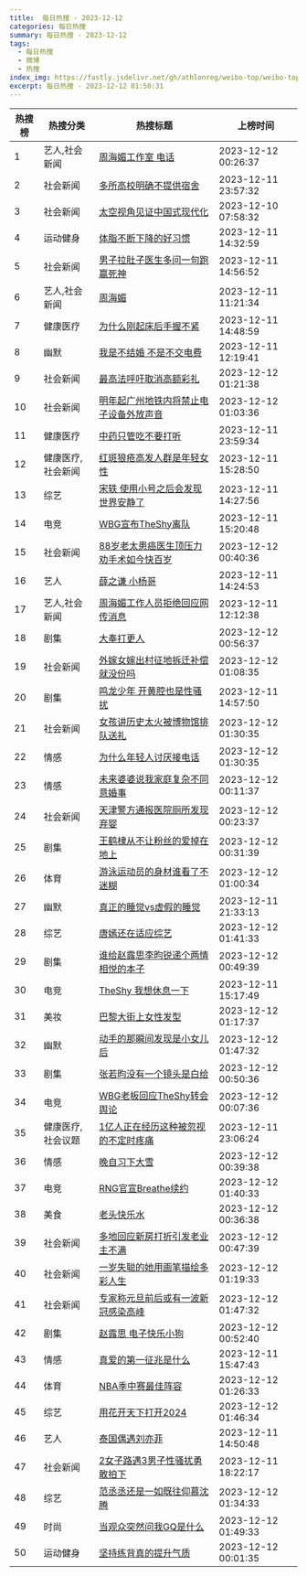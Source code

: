 ```yaml
---
title:  每日热搜 - 2023-12-12
categories: 每日热搜
summary: 每日热搜 - 2023-12-12
tags:
  - 每日热搜
  - 微博
  - 热搜
index_img: https://fastly.jsdelivr.net/gh/athlonreg/weibo-top/weibo-top.jpeg
excerpt: 每日热搜 - 2023-12-12 01:50:31
---
```


| 热搜榜 | 热搜分类 | 热搜标题 | 上榜时间 |
| --- | --- | --- | --- |
| 1 | 艺人,社会新闻 | [周海媚工作室 电话](https://s.weibo.com/weibo%3Fq%3D%2523%E5%91%A8%E6%B5%B7%E5%AA%9A%E5%B7%A5%E4%BD%9C%E5%AE%A4%20%E7%94%B5%E8%AF%9D%2523) | 2023-12-12 00:26:37 | 
| 2 | 社会新闻 | [多所高校明确不提供宿舍](https://s.weibo.com/weibo%3Fq%3D%2523%E5%A4%9A%E6%89%80%E9%AB%98%E6%A0%A1%E6%98%8E%E7%A1%AE%E4%B8%8D%E6%8F%90%E4%BE%9B%E5%AE%BF%E8%88%8D%2523) | 2023-12-11 23:57:32 | 
| 3 | 社会新闻 | [太空视角见证中国式现代化](https://s.weibo.com/weibo%3Fq%3D%2523%E5%A4%AA%E7%A9%BA%E8%A7%86%E8%A7%92%E8%A7%81%E8%AF%81%E4%B8%AD%E5%9B%BD%E5%BC%8F%E7%8E%B0%E4%BB%A3%E5%8C%96%2523) | 2023-12-10 07:58:32 | 
| 4 | 运动健身 | [体脂不断下降的好习惯](https://s.weibo.com/weibo%3Fq%3D%2523%E4%BD%93%E8%84%82%E4%B8%8D%E6%96%AD%E4%B8%8B%E9%99%8D%E7%9A%84%E5%A5%BD%E4%B9%A0%E6%83%AF%2523) | 2023-12-11 14:32:59 | 
| 5 | 社会新闻 | [男子拉肚子医生多问一句跑赢死神](https://s.weibo.com/weibo%3Fq%3D%2523%E7%94%B7%E5%AD%90%E6%8B%89%E8%82%9A%E5%AD%90%E5%8C%BB%E7%94%9F%E5%A4%9A%E9%97%AE%E4%B8%80%E5%8F%A5%E8%B7%91%E8%B5%A2%E6%AD%BB%E7%A5%9E%2523) | 2023-12-11 14:56:52 | 
| 6 | 艺人,社会新闻 | [周海媚](https://s.weibo.com/weibo%3Fq%3D%2523%E5%91%A8%E6%B5%B7%E5%AA%9A%2523) | 2023-12-11 11:21:34 | 
| 7 | 健康医疗 | [为什么刚起床后手握不紧](https://s.weibo.com/weibo%3Fq%3D%2523%E4%B8%BA%E4%BB%80%E4%B9%88%E5%88%9A%E8%B5%B7%E5%BA%8A%E5%90%8E%E6%89%8B%E6%8F%A1%E4%B8%8D%E7%B4%A7%2523) | 2023-12-11 14:48:59 | 
| 8 | 幽默 | [我是不结婚 不是不交电费](https://s.weibo.com/weibo%3Fq%3D%2523%E6%88%91%E6%98%AF%E4%B8%8D%E7%BB%93%E5%A9%9A%20%E4%B8%8D%E6%98%AF%E4%B8%8D%E4%BA%A4%E7%94%B5%E8%B4%B9%2523) | 2023-12-11 12:19:41 | 
| 9 | 社会新闻 | [最高法呼吁取消高额彩礼](https://s.weibo.com/weibo%3Fq%3D%2523%E6%9C%80%E9%AB%98%E6%B3%95%E5%91%BC%E5%90%81%E5%8F%96%E6%B6%88%E9%AB%98%E9%A2%9D%E5%BD%A9%E7%A4%BC%2523) | 2023-12-12 01:21:38 | 
| 10 | 社会新闻 | [明年起广州地铁内将禁止电子设备外放声音](https://s.weibo.com/weibo%3Fq%3D%2523%E6%98%8E%E5%B9%B4%E8%B5%B7%E5%B9%BF%E5%B7%9E%E5%9C%B0%E9%93%81%E5%86%85%E5%B0%86%E7%A6%81%E6%AD%A2%E7%94%B5%E5%AD%90%E8%AE%BE%E5%A4%87%E5%A4%96%E6%94%BE%E5%A3%B0%E9%9F%B3%2523) | 2023-12-12 01:03:36 | 
| 11 | 健康医疗 | [中药只管吃不要打听](https://s.weibo.com/weibo%3Fq%3D%2523%E4%B8%AD%E8%8D%AF%E5%8F%AA%E7%AE%A1%E5%90%83%E4%B8%8D%E8%A6%81%E6%89%93%E5%90%AC%2523) | 2023-12-11 23:59:34 | 
| 12 | 健康医疗,社会新闻 | [红斑狼疮高发人群是年轻女性](https://s.weibo.com/weibo%3Fq%3D%2523%E7%BA%A2%E6%96%91%E7%8B%BC%E7%96%AE%E9%AB%98%E5%8F%91%E4%BA%BA%E7%BE%A4%E6%98%AF%E5%B9%B4%E8%BD%BB%E5%A5%B3%E6%80%A7%2523) | 2023-12-11 15:28:50 | 
| 13 | 综艺 | [宋轶 使用小号之后会发现世界安静了](https://s.weibo.com/weibo%3Fq%3D%2523%E5%AE%8B%E8%BD%B6%20%E4%BD%BF%E7%94%A8%E5%B0%8F%E5%8F%B7%E4%B9%8B%E5%90%8E%E4%BC%9A%E5%8F%91%E7%8E%B0%E4%B8%96%E7%95%8C%E5%AE%89%E9%9D%99%E4%BA%86%2523) | 2023-12-11 14:27:56 | 
| 14 | 电竞 | [WBG宣布TheShy离队](https://s.weibo.com/weibo%3Fq%3D%2523WBG%E5%AE%A3%E5%B8%83TheShy%E7%A6%BB%E9%98%9F%2523) | 2023-12-11 15:20:48 | 
| 15 | 社会新闻 | [88岁老太患癌医生顶压力劝手术如今快百岁](https://s.weibo.com/weibo%3Fq%3D%252388%E5%B2%81%E8%80%81%E5%A4%AA%E6%82%A3%E7%99%8C%E5%8C%BB%E7%94%9F%E9%A1%B6%E5%8E%8B%E5%8A%9B%E5%8A%9D%E6%89%8B%E6%9C%AF%E5%A6%82%E4%BB%8A%E5%BF%AB%E7%99%BE%E5%B2%81%2523) | 2023-12-12 00:40:36 | 
| 16 | 艺人 | [薛之谦 小杨哥](https://s.weibo.com/weibo%3Fq%3D%2523%E8%96%9B%E4%B9%8B%E8%B0%A6%20%E5%B0%8F%E6%9D%A8%E5%93%A5%2523) | 2023-12-11 14:24:53 | 
| 17 | 艺人,社会新闻 | [周海媚工作人员拒绝回应网传消息](https://s.weibo.com/weibo%3Fq%3D%2523%E5%91%A8%E6%B5%B7%E5%AA%9A%E5%B7%A5%E4%BD%9C%E4%BA%BA%E5%91%98%E6%8B%92%E7%BB%9D%E5%9B%9E%E5%BA%94%E7%BD%91%E4%BC%A0%E6%B6%88%E6%81%AF%2523) | 2023-12-11 12:12:38 | 
| 18 | 剧集 | [大奉打更人](https://s.weibo.com/weibo%3Fq%3D%2523%E5%A4%A7%E5%A5%89%E6%89%93%E6%9B%B4%E4%BA%BA%2523) | 2023-12-12 00:56:37 | 
| 19 | 社会新闻 | [外嫁女嫁出村征地拆迁补偿就没份吗](https://s.weibo.com/weibo%3Fq%3D%2523%E5%A4%96%E5%AB%81%E5%A5%B3%E5%AB%81%E5%87%BA%E6%9D%91%E5%BE%81%E5%9C%B0%E6%8B%86%E8%BF%81%E8%A1%A5%E5%81%BF%E5%B0%B1%E6%B2%A1%E4%BB%BD%E5%90%97%2523) | 2023-12-12 01:08:35 | 
| 20 | 剧集 | [鸣龙少年 开黄腔也是性骚扰](https://s.weibo.com/weibo%3Fq%3D%2523%E9%B8%A3%E9%BE%99%E5%B0%91%E5%B9%B4%20%E5%BC%80%E9%BB%84%E8%85%94%E4%B9%9F%E6%98%AF%E6%80%A7%E9%AA%9A%E6%89%B0%2523) | 2023-12-11 14:57:50 | 
| 21 | 社会新闻 | [女孩讲历史太火被博物馆排队送礼](https://s.weibo.com/weibo%3Fq%3D%2523%E5%A5%B3%E5%AD%A9%E8%AE%B2%E5%8E%86%E5%8F%B2%E5%A4%AA%E7%81%AB%E8%A2%AB%E5%8D%9A%E7%89%A9%E9%A6%86%E6%8E%92%E9%98%9F%E9%80%81%E7%A4%BC%2523) | 2023-12-12 01:30:35 | 
| 22 | 情感 | [为什么年轻人讨厌接电话](https://s.weibo.com/weibo%3Fq%3D%2523%E4%B8%BA%E4%BB%80%E4%B9%88%E5%B9%B4%E8%BD%BB%E4%BA%BA%E8%AE%A8%E5%8E%8C%E6%8E%A5%E7%94%B5%E8%AF%9D%2523) | 2023-12-12 01:30:35 | 
| 23 | 情感 | [未来婆婆说我家庭复杂不同意婚事](https://s.weibo.com/weibo%3Fq%3D%2523%E6%9C%AA%E6%9D%A5%E5%A9%86%E5%A9%86%E8%AF%B4%E6%88%91%E5%AE%B6%E5%BA%AD%E5%A4%8D%E6%9D%82%E4%B8%8D%E5%90%8C%E6%84%8F%E5%A9%9A%E4%BA%8B%2523) | 2023-12-12 00:11:37 | 
| 24 | 社会新闻 | [天津警方通报医院厕所发现弃婴](https://s.weibo.com/weibo%3Fq%3D%2523%E5%A4%A9%E6%B4%A5%E8%AD%A6%E6%96%B9%E9%80%9A%E6%8A%A5%E5%8C%BB%E9%99%A2%E5%8E%95%E6%89%80%E5%8F%91%E7%8E%B0%E5%BC%83%E5%A9%B4%2523) | 2023-12-12 00:23:37 | 
| 25 | 剧集 | [王鹤棣从不让粉丝的爱掉在地上](https://s.weibo.com/weibo%3Fq%3D%2523%E7%8E%8B%E9%B9%A4%E6%A3%A3%E4%BB%8E%E4%B8%8D%E8%AE%A9%E7%B2%89%E4%B8%9D%E7%9A%84%E7%88%B1%E6%8E%89%E5%9C%A8%E5%9C%B0%E4%B8%8A%2523) | 2023-12-12 00:31:39 | 
| 26 | 体育 | [游泳运动员的身材谁看了不迷糊](https://s.weibo.com/weibo%3Fq%3D%2523%E6%B8%B8%E6%B3%B3%E8%BF%90%E5%8A%A8%E5%91%98%E7%9A%84%E8%BA%AB%E6%9D%90%E8%B0%81%E7%9C%8B%E4%BA%86%E4%B8%8D%E8%BF%B7%E7%B3%8A%2523) | 2023-12-12 01:00:34 | 
| 27 | 幽默 | [真正的睡觉vs虚假的睡觉](https://s.weibo.com/weibo%3Fq%3D%2523%E7%9C%9F%E6%AD%A3%E7%9A%84%E7%9D%A1%E8%A7%89vs%E8%99%9A%E5%81%87%E7%9A%84%E7%9D%A1%E8%A7%89%2523) | 2023-12-11 21:33:13 | 
| 28 | 综艺 | [唐嫣还在适应综艺](https://s.weibo.com/weibo%3Fq%3D%2523%E5%94%90%E5%AB%A3%E8%BF%98%E5%9C%A8%E9%80%82%E5%BA%94%E7%BB%BC%E8%89%BA%2523) | 2023-12-12 01:41:33 | 
| 29 | 剧集 | [谁给赵露思李昀锐递个两情相悦的本子](https://s.weibo.com/weibo%3Fq%3D%2523%E8%B0%81%E7%BB%99%E8%B5%B5%E9%9C%B2%E6%80%9D%E6%9D%8E%E6%98%80%E9%94%90%E9%80%92%E4%B8%AA%E4%B8%A4%E6%83%85%E7%9B%B8%E6%82%A6%E7%9A%84%E6%9C%AC%E5%AD%90%2523) | 2023-12-12 00:49:39 | 
| 30 | 电竞 | [TheShy 我想休息一下](https://s.weibo.com/weibo%3Fq%3D%2523TheShy%20%E6%88%91%E6%83%B3%E4%BC%91%E6%81%AF%E4%B8%80%E4%B8%8B%2523) | 2023-12-11 15:17:49 | 
| 31 | 美妆 | [巴黎大街上女性发型](https://s.weibo.com/weibo%3Fq%3D%2523%E5%B7%B4%E9%BB%8E%E5%A4%A7%E8%A1%97%E4%B8%8A%E5%A5%B3%E6%80%A7%E5%8F%91%E5%9E%8B%2523) | 2023-12-12 01:17:37 | 
| 32 | 幽默 | [动手的那瞬间发现是小女儿后](https://s.weibo.com/weibo%3Fq%3D%2523%E5%8A%A8%E6%89%8B%E7%9A%84%E9%82%A3%E7%9E%AC%E9%97%B4%E5%8F%91%E7%8E%B0%E6%98%AF%E5%B0%8F%E5%A5%B3%E5%84%BF%E5%90%8E%2523) | 2023-12-12 01:47:32 | 
| 33 | 剧集 | [张若昀没有一个镜头是白给](https://s.weibo.com/weibo%3Fq%3D%2523%E5%BC%A0%E8%8B%A5%E6%98%80%E6%B2%A1%E6%9C%89%E4%B8%80%E4%B8%AA%E9%95%9C%E5%A4%B4%E6%98%AF%E7%99%BD%E7%BB%99%2523) | 2023-12-12 00:50:36 | 
| 34 | 电竞 | [WBG老板回应TheShy转会舆论](https://s.weibo.com/weibo%3Fq%3D%2523WBG%E8%80%81%E6%9D%BF%E5%9B%9E%E5%BA%94TheShy%E8%BD%AC%E4%BC%9A%E8%88%86%E8%AE%BA%2523) | 2023-12-12 00:07:36 | 
| 35 | 健康医疗,社会议题 | [1亿人正在经历这种被忽视的不定时疼痛](https://s.weibo.com/weibo%3Fq%3D%25231%E4%BA%BF%E4%BA%BA%E6%AD%A3%E5%9C%A8%E7%BB%8F%E5%8E%86%E8%BF%99%E7%A7%8D%E8%A2%AB%E5%BF%BD%E8%A7%86%E7%9A%84%E4%B8%8D%E5%AE%9A%E6%97%B6%E7%96%BC%E7%97%9B%2523) | 2023-12-11 23:06:24 | 
| 36 | 情感 | [晚自习下大雪](https://s.weibo.com/weibo%3Fq%3D%2523%E6%99%9A%E8%87%AA%E4%B9%A0%E4%B8%8B%E5%A4%A7%E9%9B%AA%2523) | 2023-12-12 00:39:38 | 
| 37 | 电竞 | [RNG官宣Breathe续约](https://s.weibo.com/weibo%3Fq%3D%2523RNG%E5%AE%98%E5%AE%A3Breathe%E7%BB%AD%E7%BA%A6%2523) | 2023-12-12 01:40:33 | 
| 38 | 美食 | [老头快乐水](https://s.weibo.com/weibo%3Fq%3D%2523%E8%80%81%E5%A4%B4%E5%BF%AB%E4%B9%90%E6%B0%B4%2523) | 2023-12-12 00:36:38 | 
| 39 | 社会新闻 | [多地回应新房打折引发老业主不满](https://s.weibo.com/weibo%3Fq%3D%2523%E5%A4%9A%E5%9C%B0%E5%9B%9E%E5%BA%94%E6%96%B0%E6%88%BF%E6%89%93%E6%8A%98%E5%BC%95%E5%8F%91%E8%80%81%E4%B8%9A%E4%B8%BB%E4%B8%8D%E6%BB%A1%2523) | 2023-12-12 00:47:39 | 
| 40 | 社会新闻 | [一岁失聪的她用画笔描绘多彩人生](https://s.weibo.com/weibo%3Fq%3D%2523%E4%B8%80%E5%B2%81%E5%A4%B1%E8%81%AA%E7%9A%84%E5%A5%B9%E7%94%A8%E7%94%BB%E7%AC%94%E6%8F%8F%E7%BB%98%E5%A4%9A%E5%BD%A9%E4%BA%BA%E7%94%9F%2523) | 2023-12-12 01:19:33 | 
| 41 | 社会新闻 | [专家称元旦前后或有一波新冠感染高峰](https://s.weibo.com/weibo%3Fq%3D%2523%E4%B8%93%E5%AE%B6%E7%A7%B0%E5%85%83%E6%97%A6%E5%89%8D%E5%90%8E%E6%88%96%E6%9C%89%E4%B8%80%E6%B3%A2%E6%96%B0%E5%86%A0%E6%84%9F%E6%9F%93%E9%AB%98%E5%B3%B0%2523) | 2023-12-12 01:47:32 | 
| 42 | 剧集 | [赵露思 电子快乐小狗](https://s.weibo.com/weibo%3Fq%3D%2523%E8%B5%B5%E9%9C%B2%E6%80%9D%20%E7%94%B5%E5%AD%90%E5%BF%AB%E4%B9%90%E5%B0%8F%E7%8B%97%2523) | 2023-12-12 00:52:40 | 
| 43 | 情感 | [真爱的第一征兆是什么](https://s.weibo.com/weibo%3Fq%3D%2523%E7%9C%9F%E7%88%B1%E7%9A%84%E7%AC%AC%E4%B8%80%E5%BE%81%E5%85%86%E6%98%AF%E4%BB%80%E4%B9%88%2523) | 2023-12-11 15:47:43 | 
| 44 | 体育 | [NBA季中赛最佳阵容](https://s.weibo.com/weibo%3Fq%3D%2523NBA%E5%AD%A3%E4%B8%AD%E8%B5%9B%E6%9C%80%E4%BD%B3%E9%98%B5%E5%AE%B9%2523) | 2023-12-12 01:26:33 | 
| 45 | 综艺 | [用花开天下打开2024](https://s.weibo.com/weibo%3Fq%3D%2523%E7%94%A8%E8%8A%B1%E5%BC%80%E5%A4%A9%E4%B8%8B%E6%89%93%E5%BC%802024%2523) | 2023-12-12 01:46:34 | 
| 46 | 艺人 | [泰国偶遇刘亦菲](https://s.weibo.com/weibo%3Fq%3D%2523%E6%B3%B0%E5%9B%BD%E5%81%B6%E9%81%87%E5%88%98%E4%BA%A6%E8%8F%B2%2523) | 2023-12-11 14:50:48 | 
| 47 | 社会新闻 | [2女子路遇3男子性骚扰勇敢拍下](https://s.weibo.com/weibo%3Fq%3D%25232%E5%A5%B3%E5%AD%90%E8%B7%AF%E9%81%873%E7%94%B7%E5%AD%90%E6%80%A7%E9%AA%9A%E6%89%B0%E5%8B%87%E6%95%A2%E6%8B%8D%E4%B8%8B%2523) | 2023-12-11 18:22:17 | 
| 48 | 综艺 | [范丞丞还是一如既往仰慕沈腾](https://s.weibo.com/weibo%3Fq%3D%2523%E8%8C%83%E4%B8%9E%E4%B8%9E%E8%BF%98%E6%98%AF%E4%B8%80%E5%A6%82%E6%97%A2%E5%BE%80%E4%BB%B0%E6%85%95%E6%B2%88%E8%85%BE%2523) | 2023-12-12 01:34:33 | 
| 49 | 时尚 | [当观众突然问我GQ是什么](https://s.weibo.com/weibo%3Fq%3D%2523%E5%BD%93%E8%A7%82%E4%BC%97%E7%AA%81%E7%84%B6%E9%97%AE%E6%88%91GQ%E6%98%AF%E4%BB%80%E4%B9%88%2523) | 2023-12-12 01:49:33 | 
| 50 | 运动健身 | [坚持练背真的提升气质](https://s.weibo.com/weibo%3Fq%3D%2523%E5%9D%9A%E6%8C%81%E7%BB%83%E8%83%8C%E7%9C%9F%E7%9A%84%E6%8F%90%E5%8D%87%E6%B0%94%E8%B4%A8%2523) | 2023-12-12 00:01:35 | 
